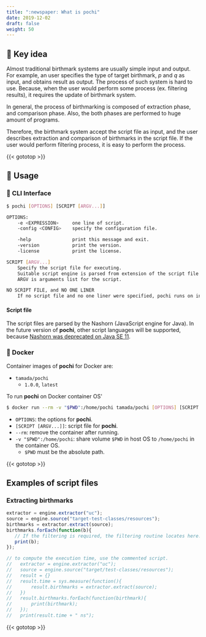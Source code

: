 ```yaml
---
title: ":newspaper: What is pochi"
date: 2019-12-02
draft: false
weight: 50
---
```


## :key: Key idea

Almost traditional birthmark systems are usually simple input and output.
For example, an user specifies the type of target birthmark, $p$ and $q$ as input, and obtains result as output.
The process of such system is hard to use.
Because, when the user would perform some process (ex. filtering results), it requires the update of birthmark system.

In general, the process of birthmarking is composed of extraction phase, and comparison phase.
Also, the both phases are performed to huge amount of programs.

Therefore, the birthmark system accept the script file as input, and the user describes extraction and comparison of birthmarks in the script file.
If the user would perform filtering process, it is easy to perform the process.

{{< gototop >}}

## :fork_and_knife: Usage

### :runner: CLI Interface

```sh
$ pochi [OPTIONS] [SCRIPT [ARGV...]]

OPTIONS:
    -e <EXPRESSION>     one line of script.
    -config <CONFIG>    specify the configuration file.

    -help               print this message and exit.
    -version            print the version.
    -license            print the license.

SCRIPT [ARGV...]
    Specify the script file for executing.
    Suitable script engine is parsed from extension of the script file.
    ARGV is arguments list for the script.

NO SCRIPT FILE, and NO ONE LINER
    If no script file and no one liner were specified, pochi runs on interactive mode.
```

#### Script file

The script files are parsed by the Nashorn (JavaScript engine for Java).
In the future version of **pochi**, other script languages will be supported, because [Nashorn was deprecated on Java SE 11](http://openjdk.java.net/jeps/335).

### :whale: Docker

Container images of **pochi** for Docker are:

* `tamada/pochi`
    * `1.0.0`, `latest`


To run **pochi** on Docker container OS'

```sh
$ docker run --rm -v "$PWD":/home/pochi tamada/pochi [OPTIONS] [SCRIPT [ARGV...]]
```


* `OPTIONS`: the options for **pochi**.
* `[SCRIPT [ARGV...]]`: script file for **pochi**.
* `--rm`: remove the container after running.
* `-v "$PWD":/home/pochi`: share volume `$PWD` in host OS to `/home/pochi` in the container OS.
    * `$PWD` must be the absolute path.

{{< gototop >}}

## Examples of script files

### Extracting birthmarks

```javascript:extract.js
extractor = engine.extractor("uc");
source = engine.source("target-test-classes/resources");
birthmarks = extractor.extract(source);
birthmarks.forEach(function(b){
   // If the filtering is required, the filtering routine locates here!
   print(b);
});

// to compute the execution time, use the commented script.
//   extractor = engine.extractor("uc");
//   source = engine.source("target/test-classes/resources");
//   result = {}
//   result.time = sys.measure(function(){
//       result.birthmarks = extractor.extract(source);
//   })
//   result.birthmarks.forEach(function(birthmark){
//       print(birthmark);
//   });
//   print(result.time + " ns");
```

{{< gototop >}}
